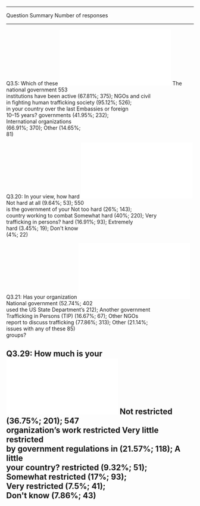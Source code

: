 
------------------------------------------------------------------------------------------------------------------------
Question                                                            Summary                         Number of responses 
------------------------------ ------------------------------------ ------------------------------ ---------------------
Q3.5: Which of these           ![](figures/summary_table/q3_5.pdf)  The national government                 553         
institutions have been active                                       (67.81%; 375); NGOs and civil                       
in fighting human trafficking                                       society (95.12%; 526);                              
in your country over the last                                       Embassies or foreign                                
10–15 years?                                                        governments (41.95%; 232);                          
                                                                    International organizations                         
                                                                    (66.91%; 370); Other (14.65%;                       
                                                                    81)                                                 

Q3.20: In your view, how hard  ![](figures/summary_table/q3_20.pdf) Not hard at all (9.64%; 53);            550         
is the government of your                                           Not too hard (26%; 143);                            
country working to combat                                           Somewhat hard (40%; 220); Very                      
trafficking in persons?                                             hard (16.91%; 93); Extremely                        
                                                                    hard (3.45%; 19); Don't know                        
                                                                    (4%; 22)                                            

Q3.21: Has your organization   ![](figures/summary_table/q3_21.pdf) National government (52.74%;            402         
used the US State Department’s                                      212); Another government                            
Trafficking in Persons (TIP)                                        (16.67%; 67); Other NGOs                            
report to discuss trafficking                                       (77.86%; 313); Other (21.14%;                       
issues with any of these                                            85)                                                 
groups?                                                                                                                 

Q3.29: How much is your        ![](figures/summary_table/q3_29.pdf) Not restricted (36.75%; 201);           547         
organization’s work restricted                                      Very little restricted                              
by government regulations in                                        (21.57%; 118); A little                             
your country?                                                       restricted (9.32%; 51);                             
                                                                    Somewhat restricted (17%; 93);                      
                                                                    Very restricted (7.5%; 41);                         
                                                                    Don't know (7.86%; 43)                              
------------------------------------------------------------------------------------------------------------------------

